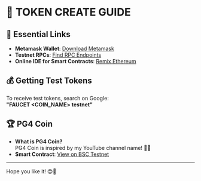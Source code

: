 # 🚀 TOKEN CREATE GUIDE

## 🔗 Essential Links
- **Metamask Wallet**: [Download Metamask](https://metamask.io/)  
- **Testnet RPCs**: [Find RPC Endpoints](https://rpc.info/)  
- **Online IDE for Smart Contracts**: [Remix Ethereum](https://remix.ethereum.org/)  

## 💰 Getting Test Tokens
To receive test tokens, search on Google:  
**"FAUCET <COIN_NAME> testnet"**  

## 🏆 PG4 Coin
- **What is PG4 Coin?**  
  PG4 Coin is inspired by my YouTube channel name! 🎥💡  
- **Smart Contract**: [View on BSC Testnet](https://testnet.bscscan.com/token/0xf54e7bdb0804ba224978b0f2afe29c2ec7dafed3)  

---

Hope you like it! 😊🚀
